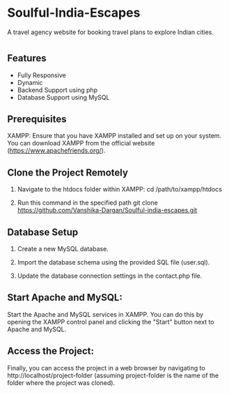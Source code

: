 
# Soulful-India-Escapes

A travel agency website for booking travel plans to explore Indian cities. 

# 

## Features

- Fully Responsive
- Dynamic 
- Backend Support using php
- Database Support using MySQL



## Prerequisites

XAMPP: Ensure that you have XAMPP installed and set up on your system. You can download XAMPP from the official website (https://www.apachefriends.org/).

## Clone the Project Remotely
1. Navigate to the htdocs folder within XAMPP:
cd /path/to/xampp/htdocs

2. Run this command in the specified path
git clone https://github.com/Vanshika-Dargan/Soulful-india-escapes.git

## Database Setup
1. Create a new MySQL database.

2. Import the database schema using the provided SQL file (user.sql).

3. Update the database connection settings in the contact.php file.

## Start Apache and MySQL:
Start the Apache and MySQL services in XAMPP. You can do this by opening the XAMPP control panel and clicking the "Start" button next to Apache and MySQL.

## Access the Project:
Finally, you can access the project in a web browser by navigating to http://localhost/project-folder (assuming project-folder is the name of the folder where the project was cloned).




    
